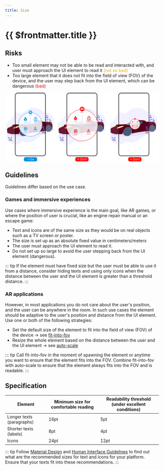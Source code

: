 ```yaml
---
title: Size
---
```


# {{ $frontmatter.title }}

## Risks

- Too small element may not be able to be read and interacted with, and user must approach the UI element to read it 
<span style="color: orange">(not so bad)</span>
- Too large element that it does not fit into the field of view (FOV) of the device, and the user may step back from the UI element, 
which can be dangerous <span style="color: red">(bad)</span>

<picture>
    <source srcset="../assets/guidelines/Size/Mobile.svg" media="(max-width: 576px)">
    <img src="../assets/guidelines/Size/Desktop.svg" alt="" class="do-dont-picture">
</picture>

## Guidelines

Guidelines differ based on the use case.

### Games and immersive experiences

Use cases where immersive experience is the main goal, like AR games, or where the position of user is crucial, like 
an engine repair manual or an escape game:
- Text and icons are of the same size as they would be on real objects such as a TV screen or poster.
- The size is set up as an absolute fixed value in centimeters/meters
- The user must approach the UI element to read it.
- Do not set up so large to avoid the user stepping back from the UI element (dangerous).

::: tip
If the element must have fixed size but the user must be able to use it from a distance, consider hiding texts and 
using only icons when the distance between the user and the UI element is greater than a threshold distance. 
:::

### AR applications

However, in most applications you do not care about the user's position, and the user can be anywhere in the room.
In such use cases the element should be adaptive to the user's position and distance from the UI element. 
Use one or both of the following strategies:

- Set the default size of the element to fit into the field of view (FOV) of the device -> see [fit-into-fov](/ar-vr-components/fit-into-fov.md)
- Resize the whole element based on the distance between the user and the UI element -> see [auto-scale](/ar-vr-components/auto-scale.md)

::: tip
Call fit-into-fov in the moment of spawning the element or anytime you want to ensure that the element fits into the FOV. 
Combine fit-into-fov with auto-scale to ensure that the element always fits into the FOV and is readable.
:::

## Specification

| Element                   | Minimum size for comfortable reading | Readability threshold (under excellent conditions) |
|---------------------------|--------------------------------------|--------------------------------------------------------|
| Longer texts (paragraphs) | 16pt                                 | 5pt                                                    |
| Shorter texts (labels)    | 8pt                                  | 4pt                                                    |
| Icons                     | 24pt                                 | 12pt                                                   |

::: tip
Follow [Material Design](https://m2.material.io/design/typography/the-type-system.html) and
[Human Interface Guidelines](https://developer.apple.com/design/human-interface-guidelines/typography) to find out what
are the recommended sizes for text and icons for your platform. Ensure
that your texts fit into these recommendations. 
:::